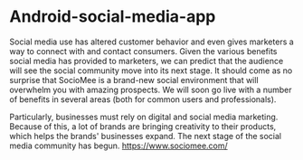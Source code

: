 # Android-social-media-app
Social media use has altered customer behavior and even gives marketers a way to connect with and contact consumers. Given the various benefits social media has provided to marketers, we can predict that the audience will see the social community move into its next stage. It should come as no surprise that SocioMee is a brand-new social environment that will overwhelm you with amazing prospects. We will soon go live with a number of benefits in several areas (both for common users and professionals).

Particularly, businesses must rely on digital and social media marketing. Because of this, a lot of brands are bringing creativity to their products, which helps the brands' businesses expand. The next stage of the social media community has begun. https://www.sociomee.com/  
